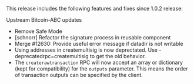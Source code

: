 This release includes the following features and fixes since 1.0.2 release:

Upstream Bitcoin-ABC updates

- Remove Safe Mode
- [schnorr] Refactor the signature process in reusable component
- Merge #12630: Provide useful error message if datadir is not writable
 - Using addresses in createmultisig is now deprectated. Use -deprecatedrpc=createmultisig to get the old behavior.
 - The `createrawtransaction` RPC will now accept an array or dictionary (kept for compatibility) for the `outputs` parameter. This means the order of transaction outputs can be specified by the client.
